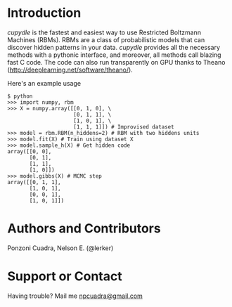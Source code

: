 # Introduction
_cupydle_ is the fastest and easiest way to use Restricted Boltzmann
Machines (RBMs). RBMs are a class of probabilistic models that can discover
hidden patterns in your data. _cupydle_ provides all the necessary methods with
a pythonic interface, and moreover, all methods call blazing fast C code. The
code can also run transparently on GPU thanks to
Theano (http://deeplearning.net/software/theano/).

Here's an example usage

    $ python
    >>> import numpy, rbm
    >>> X = numpy.array([[0, 1, 0], \
                         [0, 1, 1], \
                         [1, 0, 1], \
                         [1, 1, 1]]) # Improvised dataset
    >>> model = rbm.RBM(n_hiddens=2) # RBM with two hiddens units
    >>> model.fit(X) # Train using dataset X
    >>> model.sample_h(X) # Get hidden code
    array([[0, 0],
           [0, 1],
           [1, 1],
           [1, 0]])
    >>> model.gibbs(X) # MCMC step
    array([[0, 1, 1],
           [1, 0, 1],
           [0, 0, 1],
           [1, 0, 1]])

# Authors and Contributors
Ponzoni Cuadra, Nelson E. (@lerker)

# Support or Contact
Having trouble? Mail me npcuadra@gmail.com
